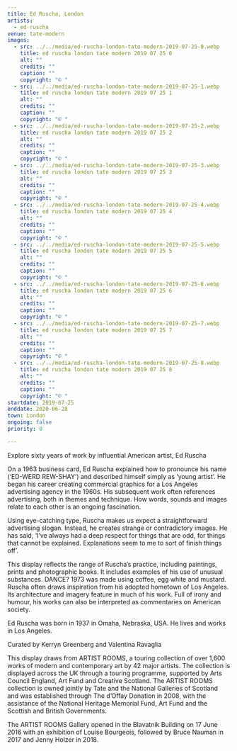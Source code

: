 ```yaml
---
title: Ed Ruscha, London
artists:
  - ed-ruscha
venue: tate-modern
images:
  - src: ../../media/ed-ruscha-london-tate-modern-2019-07-25-0.webp
    title: ed ruscha london tate modern 2019 07 25 0
    alt: ""
    credits: ""
    caption: ""
    copyright: "© "
  - src: ../../media/ed-ruscha-london-tate-modern-2019-07-25-1.webp
    title: ed ruscha london tate modern 2019 07 25 1
    alt: ""
    credits: ""
    caption: ""
    copyright: "© "
  - src: ../../media/ed-ruscha-london-tate-modern-2019-07-25-2.webp
    title: ed ruscha london tate modern 2019 07 25 2
    alt: ""
    credits: ""
    caption: ""
    copyright: "© "
  - src: ../../media/ed-ruscha-london-tate-modern-2019-07-25-3.webp
    title: ed ruscha london tate modern 2019 07 25 3
    alt: ""
    credits: ""
    caption: ""
    copyright: "© "
  - src: ../../media/ed-ruscha-london-tate-modern-2019-07-25-4.webp
    title: ed ruscha london tate modern 2019 07 25 4
    alt: ""
    credits: ""
    caption: ""
    copyright: "© "
  - src: ../../media/ed-ruscha-london-tate-modern-2019-07-25-5.webp
    title: ed ruscha london tate modern 2019 07 25 5
    alt: ""
    credits: ""
    caption: ""
    copyright: "© "
  - src: ../../media/ed-ruscha-london-tate-modern-2019-07-25-6.webp
    title: ed ruscha london tate modern 2019 07 25 6
    alt: ""
    credits: ""
    caption: ""
    copyright: "© "
  - src: ../../media/ed-ruscha-london-tate-modern-2019-07-25-7.webp
    title: ed ruscha london tate modern 2019 07 25 7
    alt: ""
    credits: ""
    caption: ""
    copyright: "© "
  - src: ../../media/ed-ruscha-london-tate-modern-2019-07-25-8.webp
    title: ed ruscha london tate modern 2019 07 25 8
    alt: ""
    credits: ""
    caption: ""
    copyright: "© "
startdate: 2019-07-25
enddate: 2020-06-28
town: London
ongoing: false
priority: 0

---
```


Explore sixty years of work by influential American artist, Ed Ruscha

On a 1963 business card, Ed Ruscha explained how to pronounce his name (‘ED-WERD REW-SHAY’) and described himself simply as ‘young artist’. He began his career creating commercial graphics for a Los Angeles advertising agency in the 1960s. His subsequent work often references advertising, both in themes and technique. How words, sounds and images relate to each other is an ongoing fascination.

Using eye-catching type, Ruscha makes us expect a straightforward advertising slogan. Instead, he creates strange or contradictory images. He has said, ‘I’ve always had a deep respect for things that are odd, for things that cannot be explained. Explanations seem to me to sort of finish things off’.

This display reflects the range of Ruscha’s practice, including paintings, prints and photographic books. It includes examples of his use of unusual substances. DANCE? 1973 was made using coffee, egg white and mustard. Ruscha often draws inspiration from his adopted hometown of Los Angeles. Its architecture and imagery feature in much of his work. Full of irony and humour, his works can also be interpreted as commentaries on American society.

Ed Ruscha was born in 1937 in Omaha, Nebraska, USA. He lives and works in Los Angeles.

Curated by Kerryn Greenberg and Valentina Ravaglia

This display draws from ARTIST ROOMS, a touring collection of over 1,600 works of modern and contemporary art by 42 major artists. The collection is displayed across the UK through a touring programme, supported by Arts Council England, Art Fund and Creative Scotland. The ARTIST ROOMS collection is owned jointly by Tate and the National Galleries of Scotland and was established through The d’Offay Donation in 2008, with the assistance of the National Heritage Memorial Fund, Art Fund and the Scottish and British Governments.

The ARTIST ROOMS Gallery opened in the Blavatnik Building on 17 June 2016 with an exhibition of Louise Bourgeois, followed by Bruce Nauman in 2017 and Jenny Holzer in 2018.